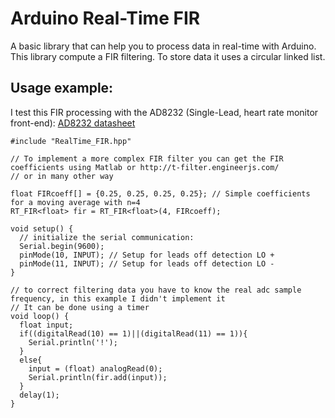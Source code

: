 # Arduino Real-Time FIR
A basic library that can help you to process data in real-time with Arduino. This library compute a FIR filtering. To store data it uses a circular linked list.
## Usage example: 
I test this FIR processing with the AD8232 (Single-Lead, heart rate monitor front-end): [AD8232 datasheet](https://www.analog.com/media/en/technical-documentation/data-sheets/ad8232.pdf)

```
#include "RealTime_FIR.hpp"

// To implement a more complex FIR filter you can get the FIR coefficients using Matlab or http://t-filter.engineerjs.com/
// or in many other way

float FIRcoeff[] = {0.25, 0.25, 0.25, 0.25}; // Simple coefficients for a moving average with n=4
RT_FIR<float> fir = RT_FIR<float>(4, FIRcoeff);

void setup() {
  // initialize the serial communication:
  Serial.begin(9600);
  pinMode(10, INPUT); // Setup for leads off detection LO +
  pinMode(11, INPUT); // Setup for leads off detection LO -
}

// to correct filtering data you have to know the real adc sample frequency, in this example I didn't implement it
// It can be done using a timer
void loop() {
  float input;
  if((digitalRead(10) == 1)||(digitalRead(11) == 1)){
    Serial.println('!');
  }
  else{
    input = (float) analogRead(0);
    Serial.println(fir.add(input));
  }
  delay(1);
}
```

